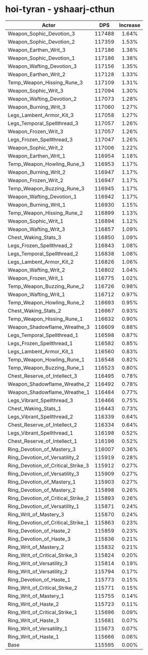 # hoi-tyran - yshaarj-cthun
| Actor | DPS | Increase |
|---|:---:|:---:|
|Weapon_Sophic_Devotion_3|117488|1.64%|
|Weapon_Sophic_Devotion_2|117359|1.53%|
|Weapon_Earthen_Writ_3|117186|1.38%|
|Weapon_Sophic_Devotion_1|117186|1.38%|
|Weapon_Wafting_Devotion_3|117156|1.35%|
|Weapon_Earthen_Writ_2|117128|1.33%|
|Temp_Weapon_Hissing_Rune_3|117109|1.31%|
|Weapon_Sophic_Writ_3|117094|1.30%|
|Weapon_Wafting_Devotion_2|117073|1.28%|
|Weapon_Burning_Writ_3|117060|1.27%|
|Legs_Lambent_Armor_Kit_3|117058|1.27%|
|Legs_Temporal_Spellthread_3|117057|1.26%|
|Weapon_Frozen_Writ_3|117057|1.26%|
|Legs_Frozen_Spellthread_3|117047|1.26%|
|Weapon_Sophic_Writ_2|117006|1.22%|
|Weapon_Earthen_Writ_1|116954|1.18%|
|Temp_Weapon_Howling_Rune_3|116953|1.17%|
|Weapon_Burning_Writ_2|116947|1.17%|
|Weapon_Frozen_Writ_2|116947|1.17%|
|Temp_Weapon_Buzzing_Rune_3|116945|1.17%|
|Weapon_Wafting_Devotion_1|116942|1.17%|
|Weapon_Burning_Writ_1|116930|1.15%|
|Temp_Weapon_Hissing_Rune_2|116899|1.13%|
|Weapon_Sophic_Writ_1|116894|1.12%|
|Weapon_Wafting_Writ_3|116857|1.09%|
|Chest_Waking_Stats_3|116850|1.09%|
|Legs_Frozen_Spellthread_2|116843|1.08%|
|Legs_Temporal_Spellthread_2|116838|1.08%|
|Legs_Lambent_Armor_Kit_2|116826|1.06%|
|Weapon_Wafting_Writ_2|116802|1.04%|
|Weapon_Frozen_Writ_1|116775|1.02%|
|Temp_Weapon_Buzzing_Rune_2|116726|0.98%|
|Weapon_Wafting_Writ_1|116712|0.97%|
|Temp_Weapon_Howling_Rune_2|116693|0.95%|
|Chest_Waking_Stats_2|116667|0.93%|
|Temp_Weapon_Hissing_Rune_1|116632|0.90%|
|Weapon_Shadowflame_Wreathe_3|116609|0.88%|
|Legs_Temporal_Spellthread_1|116598|0.87%|
|Legs_Frozen_Spellthread_1|116582|0.85%|
|Legs_Lambent_Armor_Kit_1|116560|0.83%|
|Temp_Weapon_Howling_Rune_1|116548|0.82%|
|Temp_Weapon_Buzzing_Rune_1|116523|0.80%|
|Chest_Reserve_of_Intellect_3|116495|0.78%|
|Weapon_Shadowflame_Wreathe_2|116492|0.78%|
|Weapon_Shadowflame_Wreathe_1|116484|0.77%|
|Legs_Vibrant_Spellthread_3|116466|0.75%|
|Chest_Waking_Stats_1|116443|0.73%|
|Legs_Vibrant_Spellthread_2|116339|0.64%|
|Chest_Reserve_of_Intellect_2|116334|0.64%|
|Legs_Vibrant_Spellthread_1|116198|0.52%|
|Chest_Reserve_of_Intellect_1|116196|0.52%|
|Ring_Devotion_of_Mastery_3|116007|0.36%|
|Ring_Devotion_of_Versatility_2|115919|0.28%|
|Ring_Devotion_of_Critical_Strike_3|115912|0.27%|
|Ring_Devotion_of_Versatility_3|115909|0.27%|
|Ring_Devotion_of_Mastery_1|115903|0.27%|
|Ring_Devotion_of_Mastery_2|115898|0.26%|
|Ring_Devotion_of_Critical_Strike_2|115893|0.26%|
|Ring_Devotion_of_Versatility_1|115871|0.24%|
|Ring_Writ_of_Mastery_3|115870|0.24%|
|Ring_Devotion_of_Critical_Strike_1|115863|0.23%|
|Ring_Devotion_of_Haste_2|115859|0.23%|
|Ring_Devotion_of_Haste_3|115836|0.21%|
|Ring_Writ_of_Mastery_2|115832|0.21%|
|Ring_Writ_of_Critical_Strike_3|115824|0.20%|
|Ring_Writ_of_Versatility_3|115814|0.19%|
|Ring_Writ_of_Versatility_2|115794|0.17%|
|Ring_Devotion_of_Haste_1|115773|0.15%|
|Ring_Writ_of_Critical_Strike_2|115771|0.15%|
|Ring_Writ_of_Mastery_1|115755|0.14%|
|Ring_Writ_of_Haste_2|115723|0.11%|
|Ring_Writ_of_Critical_Strike_1|115696|0.09%|
|Ring_Writ_of_Haste_3|115681|0.07%|
|Ring_Writ_of_Versatility_1|115673|0.07%|
|Ring_Writ_of_Haste_1|115666|0.06%|
|Base|115595|0.00%|
